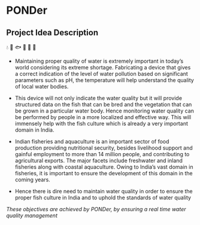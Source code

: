 # PONDer


## Project Idea Description
:droplet: :tropical_fish: :fish: :dolphin: :shell: :ocean:

* Maintaining proper quality of water is extremely important in today’s world considering its extreme shortage. Fabricating a device that gives a correct indication of the level of water pollution based on significant parameters such as pH, the temperature will help understand the quality of local water bodies.

* This device will not only indicate the water quality but it will provide structured data on the fish that can be bred and the vegetation that can be grown in a particular water body. Hence monitoring water quality can be performed by people in a more localized and effective way. This will immensely help with the fish culture which is already a very important domain in India. 

* Indian fisheries and aquaculture is an important sector of food production providing nutritional security, besides livelihood support and gainful employment to more than 14 million people, and contributing to agricultural exports. The major facets include freshwater and inland fisheries along with coastal aquaculture. Owing to India’s vast domain in fisheries, it is important to ensure the development of this domain in the coming years. 

* Hence there is dire need to maintain water quality in order to ensure the proper fish culture in India and to uphold the standards of water quality


*These objectives are achieved by PONDer, by ensuring a real time water quality management*
